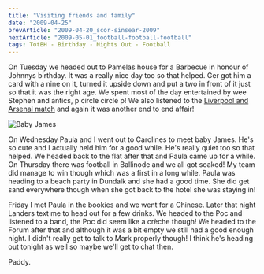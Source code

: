 ```yaml
---
title: "Visiting friends and family"
date: "2009-04-25"
prevArticle: "2009-04-20_scor-sinsear-2009"
nextArticle: "2009-05-01_football-football-football"
tags: TotBH - Birthday - Nights Out - Football
---
```


On Tuesday we headed out to Pamelas house for a Barbecue in honour of Johnnys birthday. It was a really nice day too so that helped. Ger got him a card with a nine on it, turned it upside down and put a two in front of it just so that it was the right age. We spent most of the day entertained by wee Stephen and antics, p circle circle p! We also listened to the [Liverpool and Arsenal match](http://www.rte.ie/sport/soccer/2009/0421/liverpool_arsenal.html) and again it was another end to end affair!

![Baby James](/images/WeeJames.jpg "Wee baby James")

On Wednesday Paula and I went out to Carolines to meet baby James. He's so cute and I actually held him for a good while. He's really quiet too so that helped. We headed back to the flat after that and Paula came up for a while. On Thursday there was football in Ballinode and we all got soaked! My team did manage to win though which was a first in a long while. Paula was heading to a beach party in Dundalk and she had a good time. She did get sand everywhere though when she got back to the hotel she was staying in!

Friday I met Paula in the bookies and we went for a Chinese. Later that night Landers text me to head out for a few drinks. We headed to the Poc and listened to a band, the Poc did seem like a crèche though! We headed to the Forum after that and although it was a bit empty we still had a good enough night. I didn't really get to talk to Mark properly though! I think he's heading out tonight as well so maybe we'll get to chat then.

Paddy.
